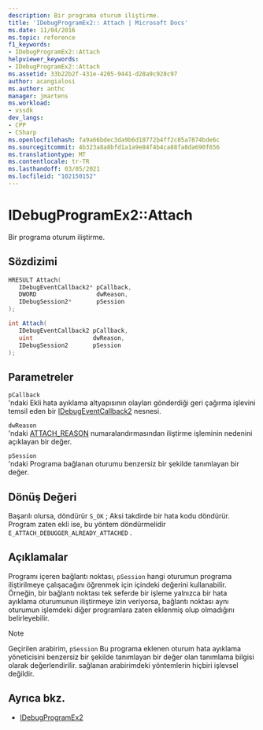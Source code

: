 ```yaml
---
description: Bir programa oturum iliştirme.
title: 'IDebugProgramEx2:: Attach | Microsoft Docs'
ms.date: 11/04/2016
ms.topic: reference
f1_keywords:
- IDebugProgramEx2::Attach
helpviewer_keywords:
- IDebugProgramEx2::Attach
ms.assetid: 33b22b2f-431e-4205-9441-d28a9c928c97
author: acangialosi
ms.author: anthc
manager: jmartens
ms.workload:
- vssdk
dev_langs:
- CPP
- CSharp
ms.openlocfilehash: fa9a66bdec3da9b6d18772b4ff2c85a7874bde6c
ms.sourcegitcommit: 4b323a8a8bfd1a1a9e84f4b4ca88fa8da690f656
ms.translationtype: MT
ms.contentlocale: tr-TR
ms.lasthandoff: 03/05/2021
ms.locfileid: "102150152"
---
```

# <a name="idebugprogramex2attach"></a>IDebugProgramEx2::Attach
Bir programa oturum iliştirme.

## <a name="syntax"></a>Sözdizimi

```cpp
HRESULT Attach( 
   IDebugEventCallback2* pCallback,
   DWORD                 dwReason,
   IDebugSession2*       pSession
);
```

```csharp
int Attach( 
   IDebugEventCallback2 pCallback,
   uint                 dwReason,
   IDebugSession2       pSession
);
```

## <a name="parameters"></a>Parametreler
`pCallback`\
'ndaki Ekli hata ayıklama altyapısının olayları gönderdiği geri çağırma işlevini temsil eden bir [IDebugEventCallback2](../../../extensibility/debugger/reference/idebugeventcallback2.md) nesnesi.

`dwReason`\
'ndaki [ATTACH_REASON](../../../extensibility/debugger/reference/attach-reason.md) numaralandırmasından iliştirme işleminin nedenini açıklayan bir değer.

`pSession`\
'ndaki Programa bağlanan oturumu benzersiz bir şekilde tanımlayan bir değer.

## <a name="return-value"></a>Dönüş Değeri
 Başarılı olursa, döndürür `S_OK` ; Aksi takdirde bir hata kodu döndürür. Program zaten ekli ise, bu yöntem döndürmelidir `E_ATTACH_DEBUGGER_ALREADY_ATTACHED` .

## <a name="remarks"></a>Açıklamalar
 Programı içeren bağlantı noktası, `pSession` hangi oturumun programa iliştirilmeye çalışacağını öğrenmek için içindeki değerini kullanabilir. Örneğin, bir bağlantı noktası tek seferde bir işleme yalnızca bir hata ayıklama oturumunun iliştirmeye izin veriyorsa, bağlantı noktası aynı oturumun işlemdeki diğer programlara zaten eklenmiş olup olmadığını belirleyebilir.

> [!NOTE]
> Geçirilen arabirim, `pSession` Bu programa eklenen oturum hata ayıklama yöneticisini benzersiz bir şekilde tanımlayan bir değer olan tanımlama bilgisi olarak değerlendirilir. sağlanan arabirimdeki yöntemlerin hiçbiri işlevsel değildir.

## <a name="see-also"></a>Ayrıca bkz.
- [IDebugProgramEx2](../../../extensibility/debugger/reference/idebugprogramex2.md)

